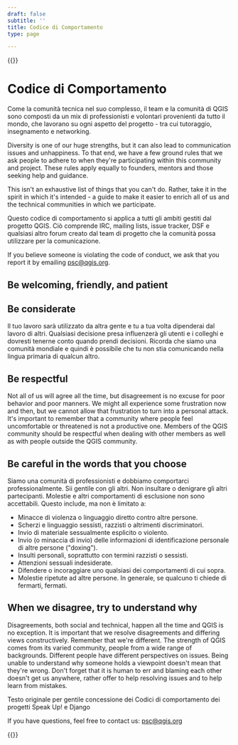 ```yaml
---
draft: false
subtitle: ''
title: Codice di Comportamento
type: page

---
```

{{<content-start classes="content narrow" >}}
# Codice di Comportamento
Come la comunità tecnica nel suo complesso, il team e la comunità di QGIS sono composti da un mix di professionisti e volontari provenienti da tutto il mondo, che lavorano su ogni aspetto del progetto - tra cui tutoraggio, insegnamento e networking.

Diversity is one of our huge strengths, but it can also lead to communication issues and unhappiness. To that end, we have a few ground rules that we ask people to adhere to when they're participating within this community and project. These rules apply equally to founders, mentors and those seeking help and guidance.

This isn't an exhaustive list of things that you can't do. Rather, take it in the spirit in which it's intended - a guide to make it easier to enrich all of us and the technical communities in which we participate.

Questo codice di comportamento si applica a tutti gli ambiti gestiti dal progetto QGIS. Ciò comprende IRC, mailing lists, issue tracker, DSF e qualsiasi altro forum creato dal team di progetto che la comunità possa utilizzare per la comunicazione.

If you believe someone is violating the code of conduct, we ask that you report it by emailing [psc@qgis.org](mailto:psc%40qgis.org).
## Be welcoming, friendly, and patient
## Be considerate
Il tuo lavoro sarà utilizzato da altra gente e tu a tua volta dipenderai dal lavoro di altri. Qualsiasi decisione presa influenzerà gli utenti e i colleghi e dovresti tenerne conto quando prendi decisioni. Ricorda che siamo una comunità mondiale e quindi è possibile che tu non stia comunicando nella lingua primaria di qualcun altro.
## Be respectful
Not all of us will agree all the time, but disagreement is no excuse for poor behavior and poor manners. We might all experience some frustration now and then, but we cannot allow that frustration to turn into a personal attack. It's important to remember that a community where people feel uncomfortable or threatened is not a productive one. Members of the QGIS community should be respectful when dealing with other members as well as with people outside the QGIS community.
## Be careful in the words that you choose
Siamo una comunità di professionisti e dobbiamo comportarci professionalmente. Sii gentile con gli altri. Non insultare o denigrare gli altri partecipanti. Molestie e altri comportamenti di esclusione non sono accettabili. Questo include, ma non è limitato a:
- Minacce di violenza o linguaggio diretto contro altre persone.
- Scherzi e linguaggio sessisti, razzisti o altrimenti discriminatori.
- Invio di materiale sessualmente esplicito o violento.
- Invio (o minaccia di invio) delle informazioni di identificazione personale di altre persone ("doxing").
- Insulti personali, soprattutto con termini razzisti o sessisti.
- Attenzioni sessuali indesiderate.
- Difendere o incoraggiare uno qualsiasi dei comportamenti di cui sopra.
- Molestie ripetute ad altre persone. In generale, se qualcuno ti chiede di fermarti, fermati.

## When we disagree, try to understand why
Disagreements, both social and technical, happen all the time and QGIS is no exception. It is important that we resolve disagreements and differing views constructively. Remember that we're different. The strength of QGIS comes from its varied community, people from a wide range of backgrounds. Different people have different perspectives on issues. Being unable to understand why someone holds a viewpoint doesn't mean that they're wrong. Don't forget that it is human to err and blaming each other doesn't get us anywhere, rather offer to help resolving issues and to help learn from mistakes.

Testo originale per gentile concessione dei Codici di comportamento dei progetti Speak Up! e Django

If you have questions, feel free to contact us: [psc@qgis.org](mailto:psc%40qgis.org)

{{<content-end >}}
